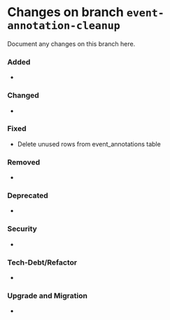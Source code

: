 # Changes on branch `event-annotation-cleanup`
Document any changes on this branch here.
### Added
- 

### Changed
- 

### Fixed
- Delete unused rows from event_annotations table 

### Removed
- 

### Deprecated
- 

### Security
- 

### Tech-Debt/Refactor
- 

### Upgrade and Migration
- 
